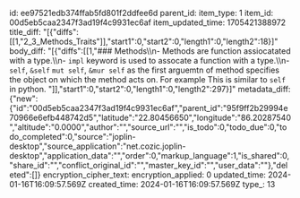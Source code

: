 id: ee97521edb374ffab5fd801f2ddfee6d
parent_id: 
item_type: 1
item_id: 00d5eb5caa2347f3ad19f4c9931ec6af
item_updated_time: 1705421388972
title_diff: "[{\"diffs\":[[1,\"2_3_Methods_Traits\"]],\"start1\":0,\"start2\":0,\"length1\":0,\"length2\":18}]"
body_diff: "[{\"diffs\":[[1,\"### Methods\\\n- Methods are function assiocatated with a type.\\\n- `impl` keyword is used to assocate a function with a type.\\\n- `self`, `&self` `mut self`,  `&mur self`  as the first arguemtn of method specifies the object on which the method acts on. For example This is similar to `self` in python. \"]],\"start1\":0,\"start2\":0,\"length1\":0,\"length2\":297}]"
metadata_diff: {"new":{"id":"00d5eb5caa2347f3ad19f4c9931ec6af","parent_id":"95f9ff2b29994e70966e6efb448742d5","latitude":"22.80456650","longitude":"86.20287540","altitude":"0.0000","author":"","source_url":"","is_todo":0,"todo_due":0,"todo_completed":0,"source":"joplin-desktop","source_application":"net.cozic.joplin-desktop","application_data":"","order":0,"markup_language":1,"is_shared":0,"share_id":"","conflict_original_id":"","master_key_id":"","user_data":""},"deleted":[]}
encryption_cipher_text: 
encryption_applied: 0
updated_time: 2024-01-16T16:09:57.569Z
created_time: 2024-01-16T16:09:57.569Z
type_: 13